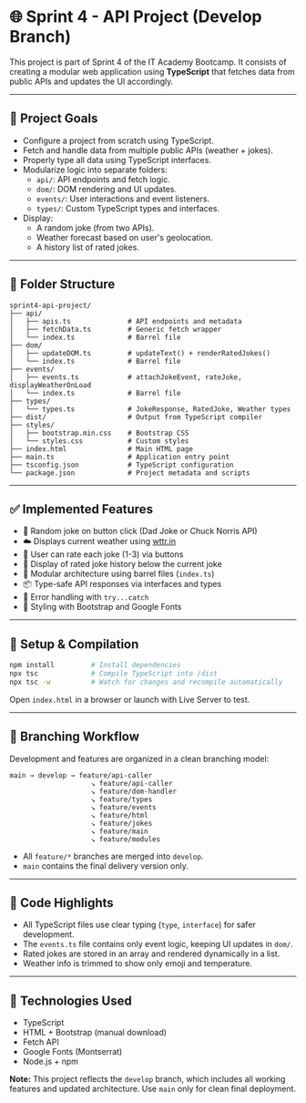# 🌐 Sprint 4 - API Project (Develop Branch)

This project is part of Sprint 4 of the IT Academy Bootcamp. It consists of creating a modular web application using **TypeScript** that fetches data from public APIs and updates the UI accordingly.

---

## 🎯 Project Goals

- Configure a project from scratch using TypeScript.
- Fetch and handle data from multiple public APIs (weather + jokes).
- Properly type all data using TypeScript interfaces.
- Modularize logic into separate folders:
  - `api/`: API endpoints and fetch logic.
  - `dom/`: DOM rendering and UI updates.
  - `events/`: User interactions and event listeners.
  - `types/`: Custom TypeScript types and interfaces.
- Display:
  - A random joke (from two APIs).
  - Weather forecast based on user's geolocation.
  - A history list of rated jokes.

---

## 📁 Folder Structure

```
sprint4-api-project/
├── api/
│   ├── apis.ts              # API endpoints and metadata
│   ├── fetchData.ts         # Generic fetch wrapper
│   └── index.ts             # Barrel file
├── dom/
│   ├── updateDOM.ts         # updateText() + renderRatedJokes()
│   └── index.ts             # Barrel file
├── events/
│   ├── events.ts            # attachJokeEvent, rateJoke, displayWeatherOnLoad
│   └── index.ts             # Barrel file
├── types/
│   └── types.ts             # JokeResponse, RatedJoke, Weather types
├── dist/                    # Output from TypeScript compiler
├── styles/
│   ├── bootstrap.min.css    # Bootstrap CSS
│   └── styles.css           # Custom styles
├── index.html               # Main HTML page
├── main.ts                  # Application entry point
├── tsconfig.json            # TypeScript configuration
└── package.json             # Project metadata and scripts
```

---

## ✅ Implemented Features

- 🔁 Random joke on button click (Dad Joke or Chuck Norris API)
- ☁️ Displays current weather using [wttr.in](https://wttr.in)
- 🔢 User can rate each joke (1-3) via buttons
- 🧾 Display of rated joke history below the current joke
- 🧱 Modular architecture using barrel files (`index.ts`)
- 📦 Type-safe API responses via interfaces and types
- 🚫 Error handling with `try...catch`
- 🎨 Styling with Bootstrap and Google Fonts

---

## 🧪 Setup & Compilation

```bash
npm install         # Install dependencies
npx tsc             # Compile TypeScript into /dist
npx tsc -w          # Watch for changes and recompile automatically
```

Open `index.html` in a browser or launch with Live Server to test.

---

## 🌿 Branching Workflow

Development and features are organized in a clean branching model:

```
main → develop → feature/api-caller
                    ↘ feature/api-caller
                    ↘ feature/dom-handler
                    ↘ feature/types
                    ↘ feature/events
                    ↘ feature/html
                    ↘ feature/jokes
                    ↘ feature/main
                    ↘ feature/modules
```

- All `feature/*` branches are merged into `develop`.
- `main` contains the final delivery version only.

---

## 🧠 Code Highlights

- All TypeScript files use clear typing (`type`, `interface`) for safer development.
- The `events.ts` file contains only event logic, keeping UI updates in `dom/`.
- Rated jokes are stored in an array and rendered dynamically in a list.
- Weather info is trimmed to show only emoji and temperature.

---

## 🧰 Technologies Used

- TypeScript
- HTML + Bootstrap (manual download)
- Fetch API
- Google Fonts (Montserrat)
- Node.js + npm

**Note:** This project reflects the `develop` branch, which includes all working features and updated architecture. Use `main` only for clean final deployment.

